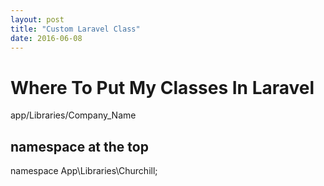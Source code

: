 ```yaml
---
layout: post
title: "Custom Laravel Class"
date: 2016-06-08
---
```




# Where To Put My Classes In Laravel

app/Libraries/Company_Name

## namespace at the top

namespace App\Libraries\Churchill;
